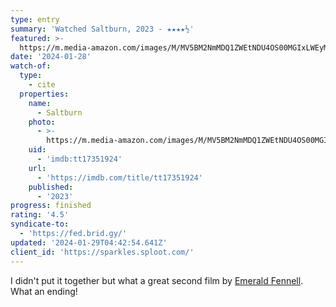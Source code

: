 ```yaml
---
type: entry
summary: 'Watched Saltburn, 2023 - ★★★★½'
featured: >-
  https://m.media-amazon.com/images/M/MV5BM2NmMDQ1ZWEtNDU4OS00MGIxLWEyMGMtMTM2YmFkYzNhYmMxXkEyXkFqcGdeQXVyMTM1NjM2ODg1._V1_SX300.jpg
date: '2024-01-28'
watch-of:
  type:
    - cite
  properties:
    name:
      - Saltburn
    photo:
      - >-
        https://m.media-amazon.com/images/M/MV5BM2NmMDQ1ZWEtNDU4OS00MGIxLWEyMGMtMTM2YmFkYzNhYmMxXkEyXkFqcGdeQXVyMTM1NjM2ODg1._V1_SX300.jpg
    uid:
      - 'imdb:tt17351924'
    url:
      - 'https://imdb.com/title/tt17351924'
    published:
      - '2023'
progress: finished
rating: '4.5'
syndicate-to:
  - 'https://fed.brid.gy/'
updated: '2024-01-29T04:42:54.641Z'
client_id: 'https://sparkles.sploot.com/'
---
```

I didn't put it together but what a great second film by  [Emerald Fennell](https://www.imdb.com/name/nm2193504/). What an ending!
